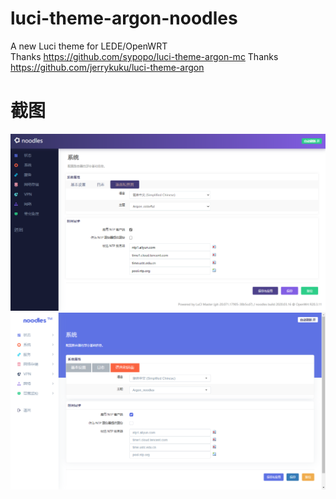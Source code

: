# luci-theme-argon-noodles
A new Luci theme for LEDE/OpenWRT  
Thanks https://github.com/sypopo/luci-theme-argon-mc
Thanks https://github.com/jerrykuku/luci-theme-argon
# 截图
![image](https://github.com/HDragon8/luci-theme-argon-noodles/blob/master/noodles/2020-03-16-colorful.png)
![image](https://github.com/HDragon8/luci-theme-argon-noodles/blob/master/noodles/20200316.png)
